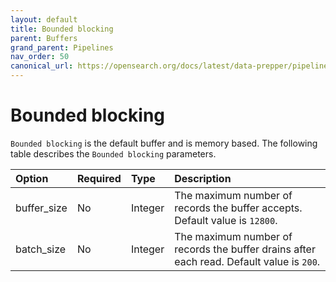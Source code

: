 ```yaml
---
layout: default
title: Bounded blocking
parent: Buffers
grand_parent: Pipelines
nav_order: 50
canonical_url: https://opensearch.org/docs/latest/data-prepper/pipelines/configuration/buffers/bounded-blocking/
---
```


# Bounded blocking


`Bounded blocking` is the default buffer and is memory based. The following table describes the `Bounded blocking` parameters.

Option | Required | Type | Description
:--- | :--- | :--- | :---
buffer_size | No | Integer | The maximum number of records the buffer accepts. Default value is `12800`.
batch_size | No | Integer | The maximum number of records the buffer drains after each read. Default value is `200`.




